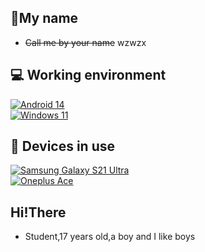 ## 👋My name
 - ~~Call me by your name~~ wzwzx
## 💻 Working environment
[![Android 14](https://img.shields.io/badge/Android%2014-3ddc84?style=flat-square&logo=android&logoColor=ffffff)](https://www.android.com/android-12/)<br>
[![Windows 11](https://img.shields.io/badge/Windows%2011-00adef?style=flat-square&logo=windows11&logoColor=ffffff)](#)<br>
## 📱 Devices in use
[![Samsung Galaxy S21 Ultra](https://img.shields.io/badge/Samsang%20Galaxy%20S21%20Ultra-1428a0?style=flat-square&logo=Samsung&logoColor=ffffff)](https://www.samsung.com/us/support/mobile/phones/galaxy-s/galaxy-s21-ultra-5g/)<br>
[![Oneplus Ace](https://img.shields.io/badge/ONEPLUS%20ACE-red?style=flat-square&logo)](./#)<br>

## Hi!There
 - Student,17 years old,a boy and I like boys
